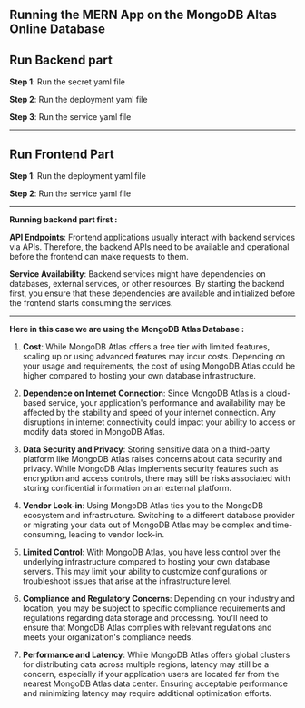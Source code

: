 Running the MERN App on the MongoDB Altas Online Database
----

Run Backend part
-

**Step 1**: Run the secret yaml file 

**Step 2**: Run the deployment yaml file 

**Step 3**: Run the service yaml file 

------------------------------------------
Run Frontend Part
-

**Step 1**: Run the deployment yaml file 

**Step 2**: Run the service yaml file 

----------------------------------------------

**Running backend part first :** 

**API Endpoints**: Frontend applications usually interact with backend services via APIs. Therefore, the backend APIs need to be available and operational before the frontend can make requests to them.

**Service Availability**: Backend services might have dependencies on databases, external services, or other resources. By starting the backend first, you ensure that these dependencies are available and initialized before the frontend starts consuming the services.

--------------------------------------------------------------------------------------------------

**Here in this case we are using the MongoDB Atlas Database :** 

1) **Cost**: While MongoDB Atlas offers a free tier with limited features, scaling up or using advanced features may incur costs. Depending on your usage and requirements, the cost of using MongoDB Atlas could be higher compared to hosting your own database infrastructure.

2) **Dependence on Internet Connection**: Since MongoDB Atlas is a cloud-based service, your application's performance and availability may be affected by the stability and speed of your internet connection. Any disruptions in internet connectivity could impact your ability to access or modify data stored in MongoDB Atlas.

3) **Data Security and Privacy**: Storing sensitive data on a third-party platform like MongoDB Atlas raises concerns about data security and privacy. While MongoDB Atlas implements security features such as encryption and access controls, there may still be risks associated with storing confidential information on an external platform.

4) **Vendor Lock-in**: Using MongoDB Atlas ties you to the MongoDB ecosystem and infrastructure. Switching to a different database provider or migrating your data out of MongoDB Atlas may be complex and time-consuming, leading to vendor lock-in.

5) **Limited Control**: With MongoDB Atlas, you have less control over the underlying infrastructure compared to hosting your own database servers. This may limit your ability to customize configurations or troubleshoot issues that arise at the infrastructure level.

6) **Compliance and Regulatory Concerns**: Depending on your industry and location, you may be subject to specific compliance requirements and regulations regarding data storage and processing. You'll need to ensure that MongoDB Atlas complies with relevant regulations and meets your organization's compliance needs.

7) **Performance and Latency**: While MongoDB Atlas offers global clusters for distributing data across multiple regions, latency may still be a concern, especially if your application users are located far from the nearest MongoDB Atlas data center. Ensuring acceptable performance and minimizing latency may require additional optimization efforts.
